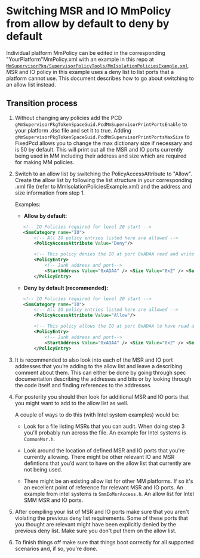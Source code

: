 # Switching MSR and IO MmPolicy from allow by default to deny by default

Individual platform MmPolicy can be edited in the corresponding "YourPlatform"MmPolicy.xml with an example in
this repo at
[`MmSupervisorPkg/SupervisorPolicyTools/MmIsolationPoliciesExample.xml`](../../SupervisorPolicyTools/MmIsolationPoliciesExample.xml).
MSR and IO policy in this example uses a deny list to list ports that a platform cannot use.  This document describes
how to go about switching to an allow list instead.

## Transition process

1. Without changing any policies add the PCD `gMmSupervisorPkgTokenSpaceGuid.PcdMmSupervisorPrintPortsEnable` to your
   platform .dsc file and set it to true.  Adding `gMmSupervisorPkgTokenSpaceGuid.PcdMmSupervisorPrintPortsMaxSize` to
   FixedPcd allows you to change the max dictionary size if necessary and is 50 by default. This will print out all
   the MSR and IO ports currently being used in MM including their address and size which are required for making
  MM policies.

2. Switch to an allow list by switching the PolicyAccessAttribute to "Allow". Create the allow list by following the
   list structure in your corresponding .xml file (refer to MmIsolationPoliciesExample.xml) and the address and size
   information from step 1.

   Examples:

   - **Allow by default:**

   ```xml
      <!-- IO Policies required for level 20 start -->
      <SmmCategory name="IO">
          <!-- All IO policy entries listed here are allowed -->
          <PolicyAccessAttribute Value="Deny"/>

          <!-- This policy denies the IO at port 0xADAA read and write access -->
          <PolicyEntry>
              <!-- Junk address and port-->
              <StartAddress Value="0xADAA" /> <Size Value="0x2" /> <SecurityAttributes Value="Read | Write" />
          </PolicyEntry>
   ```

   - **Deny by default (recommended):**

   ```xml
      <!-- IO Policies required for level 20 start -->
      <SmmCategory name="IO">
          <!-- All IO policy entries listed here are allowed -->
          <PolicyAccessAttribute Value="Allow"/>

          <!-- This policy allows the IO at port 0xADAA to have read and write access -->
          <PolicyEntry>
              <!-- Junk address and port-->
              <StartAddress Value="0xADAA" /> <Size Value="0x2" /> <SecurityAttributes Value="Read | Write" />
          </PolicyEntry>
   ```

3. It is recommended to also look into each of the MSR and IO port addresses that you’re adding to the allow list and
   leave a describing comment about them. This can either be done by going through spec documentation describing the
   addresses and bits or by looking through the code itself and finding references to the addresses.

4. For posterity you should then look for additional MSR and IO ports that you might want to add to the allow list
   as well.

    A couple of ways to do this (with Intel system examples) would be:

    - Look for a file listing MSRs that you can audit. When doing step 3 you'll probably run across the file.
      An example for Intel systems is `CommonMsr.h`.

    - Look around the location of defined MSR and IO ports that you're currently allowing. There might be other
      relevant IO and MSR defintions that you’d want to have on the allow list that currently are not being used.

    - There might be an existing allow list for other MM platforms.  If so it's an excellent point of reference for
      relevant MSR and IO ports. An example from intel systems is `SmmIoMsrAccess.h`. An allow list for Intel SMM MSR
      and IO ports.

5. After compiling your list of MSR and IO ports make sure that you aren't violating the previous deny list requirements.
   Some of these ports that you thought are relevant might have been explicitly denied by the previous deny list. Make
   sure you don't put them on the allow list.

6. To finish things off make sure that things boot correctly for all supported scenarios and, if so, you're done.
